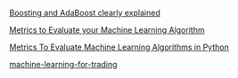 [Boosting and AdaBoost clearly explained](https://towardsdatascience.com/boosting-and-adaboost-clearly-explained-856e21152d3e)


[Metrics to Evaluate your Machine Learning Algorithm](https://towardsdatascience.com/metrics-to-evaluate-your-machine-learning-algorithm-f10ba6e38234)

[Metrics To Evaluate Machine Learning Algorithms in Python](https://machinelearningmastery.com/metrics-evaluate-machine-learning-algorithms-python/)

[machine-learning-for-trading](https://github.com/stefan-jansen/machine-learning-for-trading)